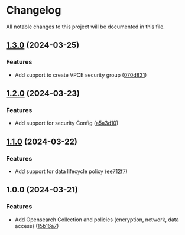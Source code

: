 # Changelog

All notable changes to this project will be documented in this file.

## [1.3.0](https://github.com/fdmsantos/terraform-aws-opensearch-serverless/compare/v1.2.0...v1.3.0) (2024-03-25)


### Features

* Add support to create VPCE security group ([070d831](https://github.com/fdmsantos/terraform-aws-opensearch-serverless/commit/070d831d7546b431b050b3d89d66986507072e47))

## [1.2.0](https://github.com/fdmsantos/terraform-aws-opensearch-serverless/compare/v1.1.0...v1.2.0) (2024-03-23)


### Features

* Add support for security Config ([a5a3d10](https://github.com/fdmsantos/terraform-aws-opensearch-serverless/commit/a5a3d1050e5afce7b71d97f4215eab62c6dcccdf))

## [1.1.0](https://github.com/fdmsantos/terraform-aws-opensearch-serverless/compare/v1.0.0...v1.1.0) (2024-03-22)


### Features

* Add support for data lifecycle policy ([ee712f7](https://github.com/fdmsantos/terraform-aws-opensearch-serverless/commit/ee712f783c68c9682e14f11c9f805512a88ed8b7))

## 1.0.0 (2024-03-21)


### Features

* Add Opensearch Collection and policies (encryption, network, data access) ([15b16a7](https://github.com/fdmsantos/terraform-aws-opensearch-serverless/commit/15b16a720ffe13a174e0b55fad0aae133c3c97f6))
